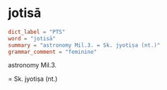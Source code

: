 # jotisā

``` toml
dict_label = "PTS"
word = "jotisā"
summary = "astronomy Mil.3. = Sk. jyotiṣa (nt.)"
grammar_comment = "feminine"
```

astronomy Mil.3.

= Sk. jyotiṣa (nt.)

